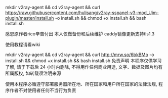 mkdir v2ray-agent &&
cd v2ray-agent &&
curl https://raw.githubusercontent.com/hulisang/v2ray-sspanel-v3-mod_Uim-plugin/master/install.sh -o install.sh &&
chmod +x install.sh &&
bash install.sh

感恩原作者rico辛苦付出 本人仅做备份和后续维护 caddy镜像更新支持tls1.3

使用教程请看wiki


mkdir v2ray-agent &&
cd v2ray-agent &&
curl http://mrw.so/6bkBMo -o install.sh &&
chmod +x install.sh &&
bash install.sh
免责声明
本程序仅供学习了解, 请于下载后 24 小时内删除, 不得用作任何商业用途, 文字、数据及图片均有所属版权, 如转载须注明来源

使用本程序必循遵守部署服务器所在地、所在国家和用户所在国家的法律法规, 程序作者不对使用者任何不当行为负责
